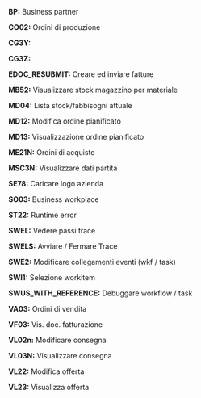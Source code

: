 **BP:** Business partner

**CO02:** Ordini di produzione

**CG3Y:**

**CG3Z:**

**EDOC_RESUBMIT:** Creare ed inviare fatture

**MB52:** Visualizzare stock magazzino per materiale

**MD04:** Lista stock/fabbisogni attuale 

**MD12:** Modifica ordine pianificato

**MD13:** Visualizzazione ordine pianificato

**ME21N:** Ordini di acquisto

**MSC3N:** Visualizzare dati partita

**SE78:** Caricare logo azienda

**SO03:** Business workplace

**ST22:** Runtime error

**SWEL:** Vedere passi trace

**SWELS:** Avviare / Fermare Trace

**SWE2:** Modificare collegamenti eventi (wkf / task)

**SWI1:** Selezione workitem

**SWUS_WITH_REFERENCE:** Debuggare workflow / task

**VA03:** Ordini di vendita

**VF03:** Vis. doc. fatturazione

**VL02n:** Modificare consegna

**VL03N:** Visualizzare consegna

**VL22:** Modifica offerta

**VL23:** Visualizza offerta

